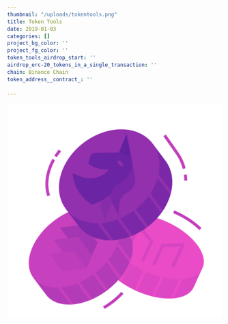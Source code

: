 ```yaml
---
thumbnail: "/uploads/tokentools.png"
title: Token Tools
date: 2019-01-03
categories: []
project_bg_color: ''
project_fg_color: ''
token_tools_airdrop_start: ''
airdrop_erc-20_tokens_in_a_single_transaction: ''
chain: Binance Chain
token_address__contract_: ''

---
```

![](/uploads/tokentools.png)